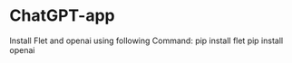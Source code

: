 # ChatGPT-app

Install Flet and openai using following Command:
pip install flet
pip install openai

